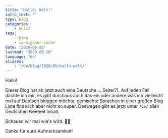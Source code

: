 ```yaml
---
title: "Hallo, Welt!"
intro_text: ""
type: blog
categories:
    - notiz
tags:
    - blog
    - in-eigener-sache
date: "2020-05-20"
lastmod: "2020-05-20"
language: "de"
aliases:
    - "/de/blog/2020/05/hallo-welt/"
---
```


Hallo!

Dieser Blog hat ab jetzt auch eine Deutsche ... Seite(?). Auf jeden Fall dachte ich mir, es gibt durchaus auch das ein oder andere was ich vielleicht mal auf Deutsch bloggen möchte, gemischte Sprachen in einer großen Blog Liste finde ich aber nicht so super. Deswegen gibt es jetzt unter `/de/` allen Deutschen ~~Content~~ Inhalt.

Schauen wir mal wie's wird. 🤷‍♀️

Danke für eure Aufmerksamkeit!